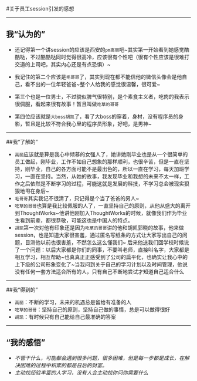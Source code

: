 #关于员工session引发的感想
***
## 我“认为的”
* 还记得第一个讲session的应该是西安的`pm高丽`吧~其实第一开始看到她感觉酷酷哒，不过酷酷哒同时觉得很高冷，应该很有个性吧（很有个性应该是很难打交道的上司吧，其实内心还是有点恐惧）~

* 我记住的第二个应该是`毛哥哥`了，其实到现在都不能信他的微信头像会是他自己，看不出的一位年轻爸爸~整个人给我的感觉很温馨，很可爱~

* 第三个也是一位男士，不过貌似脾气很特别，是个素食主义者，吃肉的我表示很佩服，看起来很有故事！暂且叫做`吃草的哥哥`

* 第四位应该就是`大boss胡凯`了，看了大boss的穿着，身材，没有程序员的身影，暂且是比较不符合我心里的程序员形象，好吧，是男神~
***
##我“了解的”
* `高丽`应该就是算是我心中倾慕的女强人了，她讲她刚毕业也是从一个很简单的员工做起，刚毕业，工作不如自己想象的那样顺利，也很辛苦，但是一直在坚持，刚毕业，自己的各方面可能不是最出色的，所以一直在学习，每天加班学习，一直在坚持。当然，从她的故事，我发现毕业和我想的未来不太一样，工作之后依然是不断学习的过程，可能这就是发展的科技，不学习总会被现实狠狠地甩在身后~
* `毛哥哥`其实我记不很清了，只记得是个当了爸爸的男人~
* `吃草的哥哥`也算是我比较佩服的人了，一直坚持自己的原则，从他从盛大的离开到ThoughtWorks~他讲他刚加入ThoughtWorks的时候，就像我们作为毕业生看到前辈，都很恭敬，可能这也是中国人的特点。
* `胡凯`第一次对他有印象还是因为`吃草的哥哥`讲的他和胡凯郭晓的故事，他来做session，也是知道大家很害羞，通过匿名写纸条的方式让大家写出自己的问题，目测他以前也很害羞，不然怎么这么懂我们~ 后来他送我们回学校时候说了一个问题：以后大家都是你们的同事，不要叫老师，直接叫名字，大家都是相互学习，相互帮助~也真真正正感受到了公司的扁平化，也确实让我心中的上下级的公司形象变化了~当我问到关于自己的学习计划以及时间管理，他说没有任何一套方法适合所有的人，只有自己不断地尝试才知道自己适合什么
***
##我“得到的”
* `高丽`：不断的学习，未来的机遇总是留给有准备的人
* `吃草的哥哥`：坚持自己的原则，坚持自己做的事情，总是可以做得很好
* `胡凯`：有时候只有自己能给自己最准确的答案
***
## “我的感悟”
* *不管干什么，可能都会遇到很多问题，很多困难，但是每一步都是成长，在解决困难的过程中积累的都是日后的财富。*
* *主动找经验丰富的人学习，没有人会主动找你问你需要什么*
